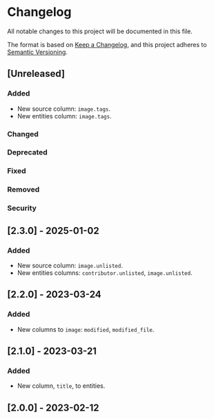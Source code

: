 # Changelog

All notable changes to this project will be documented in this file.

The format is based on [Keep a Changelog](https://keepachangelog.com/en/1.0.0/),
and this project adheres to [Semantic Versioning](https://semver.org/spec/v2.0.0.html).

## [Unreleased]

### Added

-   New source column: `image.tags`.
-   New entities column: `image.tags`.

### Changed

### Deprecated

### Fixed

### Removed

### Security

## [2.3.0] - 2025-01-02

### Added

-   New source column: `image.unlisted`.
-   New entities columns: `contributor.unlisted`, `image.unlisted`.

## [2.2.0] - 2023-03-24

### Added

-   New columns to `image`: `modified`, `modified_file`.

## [2.1.0] - 2023-03-21

### Added

-   New column, `title`, to entities.

## [2.0.0] - 2023-02-12
